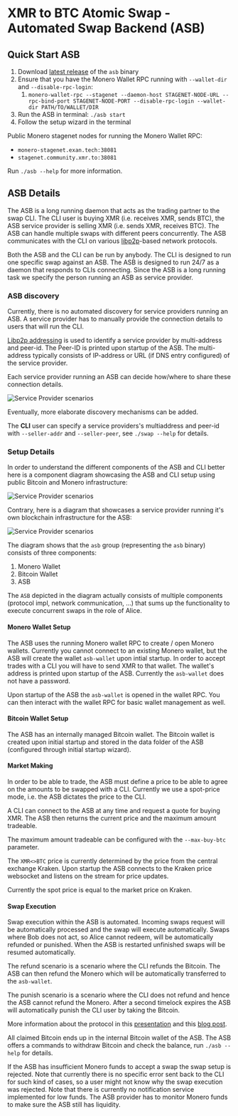 # XMR to BTC Atomic Swap - Automated Swap Backend (ASB)

## Quick Start ASB

1. Download [latest release](https://github.com/comit-network/xmr-btc-swap/releases/latest) of the `asb` binary
2. Ensure that you have the Monero Wallet RPC running with `--wallet-dir` and `--disable-rpc-login`:
   1. `monero-wallet-rpc --stagenet --daemon-host STAGENET-NODE-URL --rpc-bind-port STAGENET-NODE-PORT --disable-rpc-login --wallet-dir PATH/TO/WALLET/DIR`
3. Run the ASB in terminal: `./asb start`
4. Follow the setup wizard in the terminal

Public Monero stagenet nodes for running the Monero Wallet RPC:

- `monero-stagenet.exan.tech:38081`
- `stagenet.community.xmr.to:38081`

Run `./asb --help` for more information.

## ASB Details

The ASB is a long running daemon that acts as the trading partner to the swap CLI.
The CLI user is buying XMR (i.e. receives XMR, sends BTC), the ASB service provider is selling XMR (i.e. sends XMR, receives BTC).
The ASB can handle multiple swaps with different peers concurrently.
The ASB communicates with the CLI on various [libp2p](https://libp2p.io/)-based network protocols.

Both the ASB and the CLI can be run by anybody.
The CLI is designed to run one specific swap against an ASB.
The ASB is designed to run 24/7 as a daemon that responds to CLIs connecting.
Since the ASB is a long running task we specify the person running an ASB as service provider.

### ASB discovery

Currently, there is no automated discovery for service providers running an ASB.
A service provider has to manually provide the connection details to users that will run the CLI.

[Libp2p addressing](https://docs.libp2p.io/concepts/addressing/) is used to identify a service provider by multi-address and peer-id.
The Peer-ID is printed upon startup of the ASB.
The multi-address typically consists of IP-address or URL (if DNS entry configured) of the service provider.

Each service provider running an ASB can decide how/where to share these connection details.

![Service Provider scenarios](http://www.plantuml.com/plantuml/proxy?cache=no&src=https://raw.githubusercontent.com/comit-network/xmr-btc-swap/d2cf45d8b9f0c2e180cd85aa034f370965adc11c/docs/asb/diagrams/cli-asb-overview.puml)

Eventually, more elaborate discovery mechanisms can be added.

The **CLI** user can specify a service providers's multiaddress and peer-id with `--seller-addr` and `--seller-peer`, see `./swap --help` for details.

### Setup Details

In order to understand the different components of the ASB and CLI better here is a component diagram showcasing the ASB and CLI setup using public Bitcoin and Monero infrastructure:

![Service Provider scenarios](http://www.plantuml.com/plantuml/proxy?cache=no&src=https://raw.githubusercontent.com/comit-network/xmr-btc-swap/363ce1cdf6fe6478736ff91e1458d650c2319248/docs/asb/diagrams/cli-asb-components-asb-pub-nodes.puml)

Contrary, here is a diagram that showcases a service provider running it's own blockchain infrastructure for the ASB:

![Service Provider scenarios](http://www.plantuml.com/plantuml/proxy?cache=no&src=https://raw.githubusercontent.com/comit-network/xmr-btc-swap/363ce1cdf6fe6478736ff91e1458d650c2319248/docs/asb/diagrams/cli-asb-components-asb-self-hosted.puml)

The diagram shows that the `asb` group (representing the `asb` binary) consists of three components:

1. Monero Wallet
2. Bitcoin Wallet
3. ASB

The `ASB` depicted in the diagram actually consists of multiple components (protocol impl, network communication, ...) that sums up the functionality to execute concurrent swaps in the role of Alice.

#### Monero Wallet Setup

The ASB uses the running Monero wallet RPC to create / open Monero wallets.
Currently you cannot connect to an existing Monero wallet, but the ASB will create the wallet `asb-wallet` upon intial startup.
In order to accept trades with a CLI you will have to send XMR to that wallet.
The wallet's address is printed upon startup of the ASB.
Currently the `asb-wallet` does not have a password.

Upon startup of the ASB the `asb-wallet` is opened in the wallet RPC.
You can then interact with the wallet RPC for basic wallet management as well.

#### Bitcoin Wallet Setup

The ASB has an internally managed Bitcoin wallet.
The Bitcoin wallet is created upon initial startup and stored in the data folder of the ASB (configured through initial startup wizard).

#### Market Making

In order to be able to trade, the ASB must define a price to be able to agree on the amounts to be swapped with a CLI.
Currently we use a spot-price mode, i.e. the ASB dictates the price to the CLI.

A CLI can connect to the ASB at any time and request a quote for buying XMR.
The ASB then returns the current price and the maximum amount tradeable.

The maximum amount tradeable can be configured with the `--max-buy-btc` parameter.

The `XMR<>BTC` price is currently determined by the price from the central exchange Kraken.
Upon startup the ASB connects to the Kraken price websocket and listens on the stream for price updates.

Currently the spot price is equal to the market price on Kraken.

#### Swap Execution

Swap execution within the ASB is automated.
Incoming swaps request will be automatically processed and the swap will execute automatically.
Swaps where Bob does not act, so Alice cannot redeem, will be automatically refunded or punished.
When the ASB is restarted unfinished swaps will be resumed automatically.

The refund scenario is a scenario where the CLI refunds the Bitcoin.
The ASB can then refund the Monero which will be automatically transferred to the `asb-wallet`.

The punish scenario is a scenario where the CLI does not refund and hence the ASB cannot refund the Monero.
After a second timelock expires the ASB will automatically punish the CLI user by taking the Bitcoin.

More information about the protocol in this [presentation](https://youtu.be/Jj8rd4WOEy0) and this [blog post](https://comit.network/blog/2020/10/06/monero-bitcoin).

All claimed Bitcoin ends up in the internal Bitcoin wallet of the ASB.
The ASB offers a commands to withdraw Bitcoin and check the balance, run `./asb --help` for details.

If the ASB has insufficient Monero funds to accept a swap the swap setup is rejected.
Note that currently there is no specific error sent back to the CLI for such kind of cases, so a user might not know why the swap execution was rejected.
Note that there is currently no notification service implemented for low funds.
The ASB provider has to monitor Monero funds to make sure the ASB still has liquidity.
